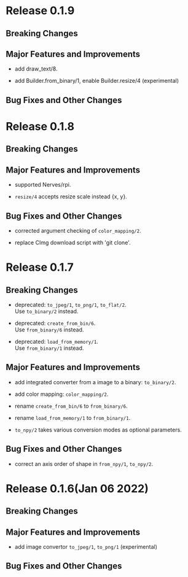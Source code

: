 # Release 0.1.9

## Breaking Changes

## Major Features and Improvements

* add draw_text/8.

* add Builder.from_binary/1, enable Builder.resize/4 (experimental)

## Bug Fixes and Other Changes

# Release 0.1.8

## Breaking Changes

## Major Features and Improvements

* supported Nerves/rpi.

* `resize/4` accepts resize scale instead {x, y}.

## Bug Fixes and Other Changes

* corrected argument checking of `color_mapping/2`.

* replace CImg download script with 'git clone'.

# Release 0.1.7

## Breaking Changes

* deprecated: `to_jpeg/1`, `to_png/1`, `to_flat/2`.<br>
  Use `to_binary/2` instead.

* deprecated: `create_from_bin/6`.<br>
  Use `from_binary/6` instead.

* deprecated: `load_from_memory/1`.<br>
  Use `from_binary/1` instead.

## Major Features and Improvements

* add integrated converter from a image to a binary: `to_binary/2`.

* add color mapping: `color_mapping/2`.

* rename `create_from_bin/6` to `from_binary/6`.

* rename `load_from_memory/1` to `from_binary/1`.

* `to_npy/2` takes various conversion modes as optional parameters.

## Bug Fixes and Other Changes

* correct an axis order of shape in `from_npy/1`, `to_npy/2`.

# Release 0.1.6(Jan 06 2022)

## Breaking Changes

## Major Features and Improvements

* add image convertor `to_jpeg/1`, `to_png/1` (experimental)

## Bug Fixes and Other Changes

